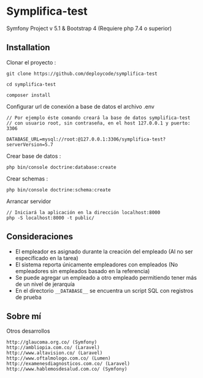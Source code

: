 Symplifica-test
===============

Symfony Project v 5.1 & Bootstrap 4 (Requiere php 7.4 o superior)

Installation
------------

Clonar el proyecto :

	git clone https://github.com/deploycode/symplifica-test
	
	cd symplifica-test

	composer install


Configurar url de conexión a base de datos el archivo .env

    // Por ejemplo éste comando creará la base de datos symplifica-test
    // con usuario root, sin contraseña, en el host 127.0.0.1 y puerto: 3306
    
    DATABASE_URL=mysql://root:@127.0.0.1:3306/symplifica-test?serverVersion=5.7

Crear base de datos :

    php bin/console doctrine:database:create

Crear schemas :

	php bin/console doctrine:schema:create

Arrancar servidor
    
    // Iniciará la aplicación en la dirección localhost:8000
    php -S localhost:8000 -t public/
    
Consideraciones
---------------------
+ El empleador es asignado durante la creación del empleado (Al no ser específicado en la tarea)
+ El sistema reporta únicamente empleadores con empleados (No empleadores sin empleados basado en la referencia)
+ Se puede agregar un empleado a otro empleado permitiendo tener más de un nivel de jerarquía
+ En el directorio `__DATABASE__` se encuentra un script SQL con registros de prueba

Sobre mí
-------
Otros desarrollos

    http://glaucoma.org.co/ (Symfony)
    http://ambliopia.com.co/ (Laravel)
    http://www.altavision.co/ (Laravel)
    http://www.oftalmologo.com.co/ (Lumen)
    http://examenesdiagnosticos.com.co/ (Laravel)
    http://www.hablemosdesalud.com.co/ (Symfony)
